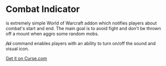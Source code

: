 # Combat Indicator 
is extremely simple World of Warcraft addon which notifies players about combat's start and end. 
The main goal is to avoid fight and don't be thrown off a mount when aggro some random mobs.

*__/ci__* command enables players with an ability to turn on/off the sound and visual icon.

[Get it on Curse.com](https://mods.curse.com/addons/wow/275521-simple-combat-indicator)
